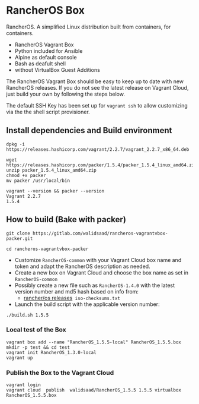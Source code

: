 # RancherOS Box

RancherOS. A simplified Linux distribution built from containers, for containers.

- RancherOS Vagrant Box
- Python included for Ansible
- Alpine as default console
- Bash as deafult shell
- without VirtualBox Guest Additions

The RancherOS Vagrant Box should be easy to keep up to date with new RancherOS releases. If you do not see the latest release on Vagrant Cloud, just build your own by following the steps below.

The default SSH Key has been set up for `vagrant ssh` to allow customizing via the the shell script provisioner.

## Install dependencies and Build environment

```shell
dpkg -i https://releases.hashicorp.com/vagrant/2.2.7/vagrant_2.2.7_x86_64.deb

wget https://releases.hashicorp.com/packer/1.5.4/packer_1.5.4_linux_amd64.zip
unzip packer_1.5.4_linux_amd64.zip
chmod +x packer
mv packer /usr/local/bin

vagrant --version && packer --version
Vagrant 2.2.7
1.5.4

```

## How to build (Bake with packer)

```
git clone https://gitlab.com/walidsaad/rancheros-vagrantvbox-packer.git

cd rancheros-vagrantvbox-packer
```

- Customize `RancherOS-common` with your Vagrant Cloud box name and token and adapt the RancherOS description as needed.
- Create a new box on Vagrant Cloud and choose the box name as set in `RancherOS-common`
- Possibly create a new file such as `RancherOS-1.4.0` with the latest version number and md5 hash based on info from:
  - [rancher/os releases](https://github.com/rancher/os/releases/)` iso-checksums.txt`
- Launch the build script with the applicable version number:
```
./build.sh 1.5.5
```

### Local test of the Box

```
vagrant box add --name "RancherOS_1.5.5-local" RancherOS_1.5.5.box
mkdir -p test && cd test
vagrant init RancherOS_1.3.0-local
vagrant up
```
### Publish the Box to the Vagrant Cloud

```shell
vagrant login
vagrant cloud  publish  walidsaad/RancherOS_1.5.5 1.5.5 virtualbox RancherOS_1.5.5.box
```
